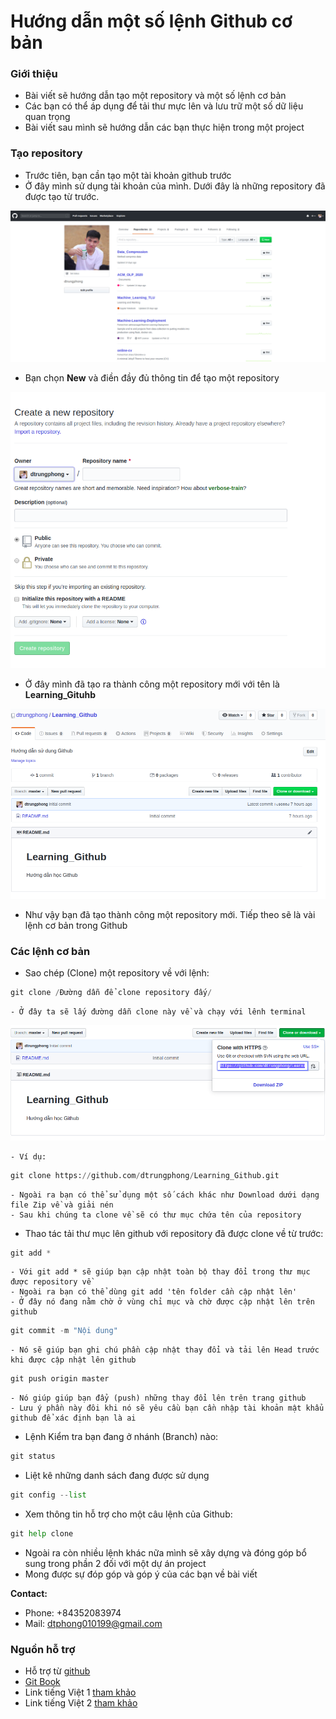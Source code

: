 
# Hướng dẫn một số lệnh Github cơ bản

### Giới thiệu

- Bài viết sẽ hướng dẫn tạo một repository và một số lệnh cơ bản
- Các bạn có thể áp dụng để tải thư mực lên và lưu trữ một số  dữ liệu quan trọng
- Bài viết sau mình sẽ hướng dẫn các bạn thực hiện trong một project

### Tạo repository

- Trước tiên, bạn cần tạo một tài khoản github trước
- Ở đây mình sử dụng tài khoản của mình. Dưới đây là những repository đã được tạo từ trước.

![image_repository](https://github.com/dtrungphong/Learning_Github/blob/master/Basic_Command/image/image_repository.png)

- Bạn chọn **New** và điền đầy đủ thông tin để tạo một repository

![image_new_respository](https://github.com/dtrungphong/Learning_Github/blob/master/Basic_Command/image/image_new_respo.png)

- Ở đây mình đã tạo ra thành công một repository mới với tên là **Learning_Gituhb**

![image_complete_new_respo](https://github.com/dtrungphong/Learning_Github/blob/master/Basic_Command/image/complete_new_respo.png)

- Như vậy bạn đã tạo thành công một repository mới. Tiếp theo sẽ là vài lệnh cơ bản trong Github

### Các lệnh cơ bản

- Sao chép (Clone) một repository về với lệnh:


```python
git clone /Đường dẫn để clone repository đấy/
```

    - Ở đây ta sẽ lấy đường dẫn clone này về và chạy với lênh terminal 

![image_clone](https://github.com/dtrungphong/Learning_Github/blob/master/Basic_Command/image/image_clone.png)

    - Ví dụ:


```python
git clone https://github.com/dtrungphong/Learning_Github.git  
```

    - Ngoài ra bạn có thể sử dụng một số cách khác như Download dưới dạng file Zip về và giải nén
    - Sau khi chúng ta clone về sẽ có thư mục chứa tên của repository

- Thao tác tải thư mục lên github với repository đã được clone về từ trước:


```python
git add *
```

    - Với git add * sẽ giúp bạn cập nhật toàn bộ thay đổi trong thư mục được repository về
    - Ngoài ra bạn có thể dùng git add 'tên folder cần cập nhật lên'
    - Ở đây nó đang nằm chờ ở vùng chỉ mục và chờ được cập nhật lên trên github


```python
git commit -m "Nội dung"
```

    - Nó sẽ giúp bạn ghi chú phần cập nhật thay đổi và tải lên Head trước khi được cập nhật lên github


```python
git push origin master
```

    - Nó giúp giúp bạn đẩy (push) những thay đổi lên trên trang github
    - Lưu ý phần này đôi khi nó sẽ yêu cầu bạn cần nhập tài khoản mật khẩu github để xác định bạn là ai

- Lệnh Kiểm tra bạn đang ở nhánh (Branch) nào:


```python
git status
```

- Liệt kê những danh sách đang được sử dụng 


```python
git config --list
```

- Xem thông tin hỗ trợ cho một câu lệnh của Github:


```python
git help clone
```

- Ngoài ra còn nhiều lệnh khác nữa mình sẽ xây dựng và đóng góp bổ sung trong phần 2 đối với một dự án project
- Mong được sự đóp góp và góp ý của các bạn về bài viết

**Contact:**
- Phone: +84352083974
- Mail: dtphong010199@gmail.com

### Nguồn hỗ trợ

- Hỗ trợ từ [github](https://help.github.com/en)
- [Git Book](https://book.git-scm.com/)
- Link tiếng Việt 1 [tham khảo](https://rogerdudler.github.io/git-guide/index.vi.html)
- Link tiếng Việt 2 [tham khảo](https://viblo.asia/p/tap-hop-nhung-cau-lenh-git-huu-dung-dWrvwWr2vw38)

